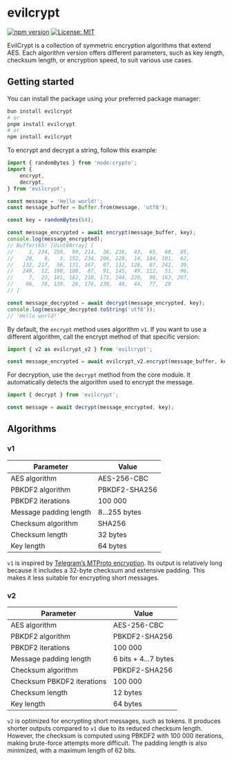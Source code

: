 # evilcrypt

[![npm version](https://img.shields.io/npm/v/evilcrypt.svg)](https://www.npmjs.com/package/evilcrypt)
[![License: MIT](https://img.shields.io/badge/License-MIT-blue.svg)](https://opensource.org/licenses/MIT)

EvilCrypt is a collection of symmetric encryption algorithms that extend AES. Each algorithm version offers different parameters, such as key length, checksum length, or encryption speed, to suit various use cases.

## Getting started

You can install the package using your preferred package manager:

```bash
bun install evilcrypt
# or
pnpm install evilcrypt
# or
npm install evilcrypt
```

To encrypt and decrypt a string, follow this example:

```javascript
import { randomBytes } from 'node:crypto';
import {
    encrypt,
    decrypt,
} from 'evilcrypt';

const message = 'Hello world!';
const message_buffer = Buffer.from(message, 'utf8');

const key = randomBytes(64);

const message_encrypted = await encrypt(message_buffer, key);
console.log(message_encrypted);
// Buffer(65) [Uint8Array] [
//     1, 234, 250,  99, 214,  36, 216,  43,  65,  68,  85,
//    20,   8,   3, 152, 234, 206, 228,  14, 184, 101,  62,
//   132, 217,  56, 131, 167,  87, 112, 128,  87, 242,  39,
//   249,  12, 190, 100,  87,  91, 145,  49, 112,  51,  96,
//     7,  23, 181, 182, 210, 171, 244, 220,  98, 163, 207,
//    86,  78, 139,  26, 176, 238,  48,  44,  77,  20
// ]

const message_decrypted = await decrypt(message_encrypted, key);
console.log(message_decrypted.toString('utf8'));
// 'Hello world!'
```

By default, the `encrypt` method uses algorithm `v1`. If you want to use a different algorithm, call the encrypt method of that specific version:

```javascript
import { v2 as evilcrypt_v2 } from 'evilcrypt';

const message_encrypted = await evilcrypt_v2.encrypt(message_buffer, key);
```

For decryption, use the `decrypt` method from the core module. It automatically detects the algorithm used to encrypt the message.

```javascript
import { decrypt } from 'evilcrypt';

const message = await decrypt(message_encrypted, key);
```

## Algorithms

### v1

| Parameter              | Value         |
| ------------------     | ------------- |
| AES algorithm          | AES-256-CBC   |
| PBKDF2 algorithm       | PBKDF2-SHA256 |
| PBKDF2 iterations      | 100 000       |
| Message padding length | 8...255 bytes |
| Checksum algorithm     | SHA256        |
| Checksum length        | 32 bytes      |
| Key length             | 64 bytes      |

`v1` is inspired by [Telegram’s MTProto encryption](https://core.telegram.org/techfaq#q-how-does-server-client-encryption-work-in-mtproto). Its output is relatively long because it includes a 32-byte checksum and extensive padding. This makes it less suitable for encrypting short messages.

### v2

| Parameter                  | Value                |
| -------------------------- | -------------------- |
| AES algorithm              | AES-256-CBC          |
| PBKDF2 algorithm           | PBKDF2-SHA256        |
| PBKDF2 iterations          | 100 000              |
| Message padding length     | 6 bits + 4...7 bytes |
| Checksum algorithm         | PBKDF2-SHA256        |
| Checksum PBKDF2 iterations | 100 000              |
| Checksum length            | 12 bytes             |
| Key length                 | 64 bytes             |

`v2` is optimized for encrypting short messages, such as tokens. It produces shorter outputs compared to `v1` due to its reduced checksum length. However, the checksum is computed using PBKDF2 with 100 000 iterations, making brute-force attempts more difficult. The padding length is also minimized, with a maximum length of 62 bits.
